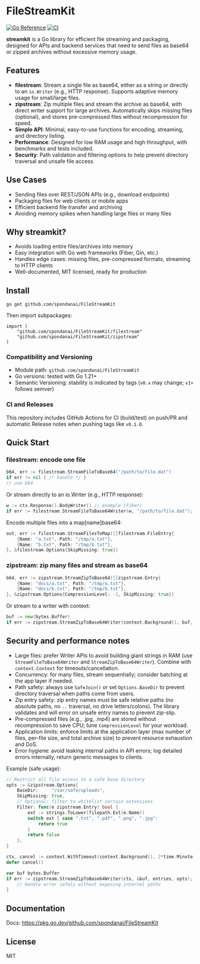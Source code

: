 # FileStreamKit

[![Go Reference](https://pkg.go.dev/badge/github.com/spondanai/FileStreamKit.svg)](https://pkg.go.dev/github.com/spondanai/FileStreamKit)
[![CI](https://github.com/spondanai/FileStreamKit/actions/workflows/ci.yml/badge.svg)](https://github.com/spondanai/FileStreamKit/actions/workflows/ci.yml)

**streamkit** is a Go library for efficient file streaming and packaging, designed for APIs and backend services that need to send files as base64 or zipped archives without excessive memory usage.

## Features

- **filestream**: Stream a single file as base64, either as a string or directly to an `io.Writer` (e.g., HTTP response). Supports adaptive memory usage for small/large files.
- **zipstream**: Zip multiple files and stream the archive as base64, with direct writer support for large archives. Automatically skips missing files (optional), and stores pre-compressed files without recompression for speed.
- **Simple API**: Minimal, easy-to-use functions for encoding, streaming, and directory listing.
- **Performance**: Designed for low RAM usage and high throughput, with benchmarks and tests included.
- **Security**: Path validation and filtering options to help prevent directory traversal and unsafe file access.

## Use Cases

- Sending files over REST/JSON APIs (e.g., download endpoints)
- Packaging files for web clients or mobile apps
- Efficient backend file transfer and archiving
- Avoiding memory spikes when handling large files or many files

## Why streamkit?

- Avoids loading entire files/archives into memory
- Easy integration with Go web frameworks (Fiber, Gin, etc.)
- Handles edge cases: missing files, pre-compressed formats, streaming to HTTP clients
- Well-documented, MIT licensed, ready for production

## Install

```
go get github.com/spondanai/FileStreamKit
```

Then import subpackages:

```
import (
    "github.com/spondanai/FileStreamKit/filestream"
    "github.com/spondanai/FileStreamKit/zipstream"
)
```

### Compatibility and Versioning

- Module path: `github.com/spondanai/FileStreamKit`
- Go versions: tested with Go 1.21+
- Semantic Versioning: stability is indicated by tags (`v0.x` may change; `v1+` follows semver)

### CI and Releases

This repository includes GitHub Actions for CI (build/test) on push/PR and automatic Release notes when pushing tags like `v0.1.0`.

## Quick Start

### filestream: encode one file

```go
b64, err := filestream.StreamFileToBase64("/path/to/file.dat")
if err != nil { /* handle */ }
// use b64
```

Or stream directly to an io.Writer (e.g., HTTP response):

```go
w := ctx.Response().BodyWriter() // example (Fiber)
if err := filestream.StreamFileToBase64Writer(w, "/path/to/file.dat"); err != nil { /* handle */ }
```

Encode multiple files into a map[name]base64:

```go
out, err := filestream.StreamFilesToMap([]filestream.FileEntry{
    {Name: "a.txt", Path: "/tmp/a.txt"},
    {Name: "b.txt", Path: "/tmp/b.txt"},
}, &filestream.Options{SkipMissing: true})
```

### zipstream: zip many files and stream as base64

```go
b64, err := zipstream.StreamZipToBase64([]zipstream.Entry{
    {Name: "docs/a.txt", Path: "/tmp/a.txt"},
    {Name: "docs/b.txt", Path: "/tmp/b.txt"},
}, &zipstream.Options{CompressionLevel: -1, SkipMissing: true})
```

Or stream to a writer with context:

```go
buf := new(bytes.Buffer)
if err := zipstream.StreamZipToBase64Writer(context.Background(), buf, entries, &zipstream.Options{}); err != nil { /* handle */ }
```

## Security and performance notes

- Large files: prefer Writer APIs to avoid building giant strings in RAM (use `StreamFileToBase64Writer` and `StreamZipToBase64Writer`). Combine with `context.Context` for timeouts/cancellation.
- Concurrency: for many files, stream sequentially; consider batching at the app layer if needed.
- Path safety: always use `SafeJoin()` or set `Options.BaseDir` to prevent directory traversal when paths come from users.
- Zip entry safety: zip entry names must be safe relative paths (no absolute paths, no `..` traversal, no drive letters/colons). The library validates and will error on unsafe entry names to prevent zip-slip.
- Pre-compressed files (e.g., .jpg, .mp4) are stored without recompression to save CPU; tune `CompressionLevel` for your workload.
- Application limits: enforce limits at the application layer (max number of files, per-file size, and total archive size) to prevent resource exhaustion and DoS.
- Error hygiene: avoid leaking internal paths in API errors; log detailed errors internally, return generic messages to clients.

Example (safe usage):

```go
// Restrict all file access to a safe base directory
opts := &zipstream.Options{
    BaseDir:     "/var/safe/uploads",
    SkipMissing: true,
    // Optional: filter to whitelist certain extensions
    Filter: func(e zipstream.Entry) bool {
        ext := strings.ToLower(filepath.Ext(e.Name))
        switch ext { case ".txt", ".pdf", ".png", ".jpg":
            return true
        }
        return false
    },
}

ctx, cancel := context.WithTimeout(context.Background(), 2*time.Minute)
defer cancel()

var buf bytes.Buffer
if err := zipstream.StreamZipToBase64Writer(ctx, &buf, entries, opts); err != nil {
    // Handle error safely without exposing internal paths
}
```

## Documentation

Docs: https://pkg.go.dev/github.com/spondanai/FileStreamKit

## License

MIT